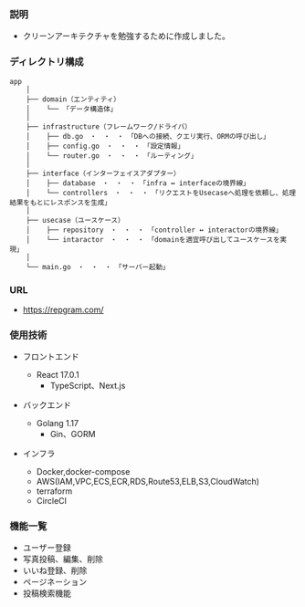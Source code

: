 ### 説明
- クリーンアーキテクチャを勉強するために作成しました。

### ディレクトリ構成

```
app
    │
    ├── domain（エンティティ）
    │    └── 「データ構造体」
    │
    ├── infrastructure（フレームワーク/ドライバ）
    │    ├── db.go　・　・　・　「DBへの接続、クエリ実行、ORMの呼び出し」
    │    ├── config.go　・　・　・　「設定情報」
    │    └── router.go　・　・　・　「ルーティング」
    │
    ├── interface（インターフェイスアダプター）
    │    ├── database　・　・　・　「infra ↔︎ interfaceの境界線」
    │    └── controllers　・　・　・　「リクエストをUsecaseへ処理を依頼し、処理結果をもとにレスポンスを生成」
    │
    ├── usecase（ユースケース）
    │    ├── repository　・　・　・　「controller ↔︎ interactorの境界線」
    │    └── intaractor　・　・　・　「domainを適宜呼び出してユースケースを実現」
    │
    └── main.go　・　・　・　「サーバー起動」
```

### URL
  - https://repgram.com/

### 使用技術

- フロントエンド

  - React 17.0.1
    - TypeScript、Next.js

- バックエンド

  - Golang 1.17
    - Gin、GORM

- インフラ
  - Docker,docker-compose
  - AWS(IAM,VPC,ECS,ECR,RDS,Route53,ELB,S3,CloudWatch)
  - terraform
  - CircleCI

### 機能一覧

- ユーザー登録
- 写真投稿、編集、削除
- いいね登録、削除
- ページネーション
- 投稿検索機能
